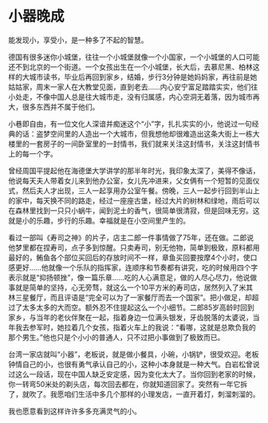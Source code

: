 # 小器晚成

能发现小，享受小，是一种多了不起的智慧。 

德国有很多迷你小城堡，往往一个小城堡就像一个小国家，一个小城堡的人口可能还不到北京的一个街道。一个女孩出生在一个小城堡，长大后，去慕尼黑、柏林这样的大城市读书，毕业后再回到家乡，结婚，步行3分钟是她妈妈家，再往前是她姑姑家，周末一家人在大教堂见面，直到老去……内心安宁富足踏踏实实，他们往小处走，不像中国人总是往大城市走，没有归属感，内心空洞无着落，因为城市再大，很多东西并不属于他们。 

小巷即自由，有一位文化人深谙并痴迷这个“小”字，扎扎实实的小，他说过一句经典的话：盗梦空间里的人造出一个大城市，但我想他却很难造出这条大街上一栋大楼里的一套房子的一间卧室里的一封情书，我们就来关注这封情书，关注这封情书上的每一个字。 

曾经周国平提起他在海德堡大学讲学的那半年时光，我印象太深了，美得不像话，他说每天夫人带着女儿来到他办公室，女儿先冲进来，父女俩有一个短暂的见面仪式，然后夫人才出现，三人一起享用办公室午餐。傍晚，三人一起步行回到半山上的家中，每天换不同的路走，经过一座座古堡，经过大片的树林和绿地，雨后可以在森林里找到一只只小蜗牛，闻到泥土的香气，很简单很清寂，但是回味无穷。这就是小的乐趣，步行的乐趣。幸福就是在小空间里产生的。 

看过一部叫《寿司之神》的片子，店主二郎一件事情做了75年，还在做。二郎说他梦里都在捏寿司，点子多到惊醒。只卖寿司，别无他物，简单到极致，原料都用最好的，鲔鱼各个部位买回后的存放时间不一样，章鱼买回要按摩4个小时，使口感更好……他就像一个乐队的指挥家，连顺序和节奏都有讲究，吃的时候用四个字表示就是“抑扬顿挫”，像一篇乐章……吃的人心满意足，做的人尽心尽力，他说做事就是简单的坚持，心无旁骛，就这么一个10平方米的寿司店，居然列入了米其林三星餐厅，而且评语是“完全可以为了一家餐厅而去一个国家”。把小做足，却超过了太多太多的大而空。额外忍不住提起这么一个小细节。二郎85岁高龄时回到家乡，与当年的老伙伴聚在一起，指着身边一位满头银发，牙齿脱落的太婆说，当年我去参军时，她拉着几个女孩，指着火车上的我说：“看哪，这就是总欺负我的那个男生。”他也只是个小小的普通人，只不过把小事做到了极致而已。 

台湾一家店就叫“小器”，老板说，就是做小餐具，小碗，小锅铲，很受欢迎。老板钟情自己的小，也很有勇气承认自己的小，这种小本身就是一种大气。白岩松曾说过这么一段话，现在中国人缺乏安定感，因为变化太大了。当你回到老家的时候，你一转弯50米处的剃头店，每次回去都在，你就知道回家了。突然有一年它拆了，就吹了。我愿咱们生活中多几个那样的小理发店，一直开着灯，刺溜刺溜的。 

我也愿意看到这样许许多多充满灵气的小。